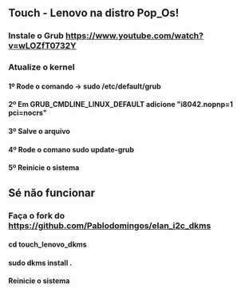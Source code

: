 ## Touch - Lenovo na distro Pop_Os!

### Instale o Grub https://www.youtube.com/watch?v=wLOZfT0732Y

### Atualize o kernel
#### 1º Rode o comando -> sudo <editor de sua preferencia/> /etc/default/grub
#### 2º Em GRUB_CMDLINE_LINUX_DEFAULT adicione "i8042.nopnp=1 pci=nocrs"
#### 3º Salve o arquivo
#### 4º Rode o comano sudo update-grub
#### 5º Reinicie o sistema

## Sé não funcionar

### Faça o fork do https://github.com/Pablodomingos/elan_i2c_dkms
#### cd touch_lenovo_dkms
#### sudo dkms install .
#### Reinicie o sistema
